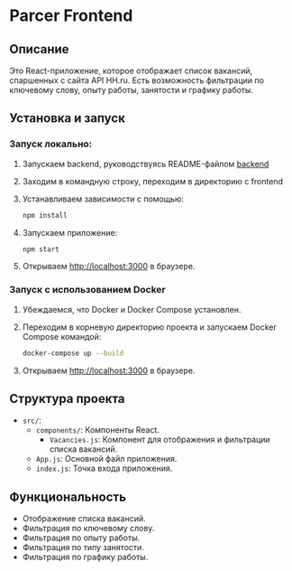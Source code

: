 # Parcer Frontend

## Описание

Это React-приложение, которое отображает список вакансий, спаршенных с сайта API HH.ru. Есть возможность фильтрации по ключевому слову, опыту работы, занятости и графику работы.

## Установка и запуск

### Запуск локально:
1. Запускаем backend, руководствуясь README-файлом [backend](https://github.com/danrechi/Rechitsky_BVT2203_back)
2. Заходим в командную строку, переходим в директорию с frontend
3. Устанавливаем зависимости с помощью:
    ```bash
    npm install
    ```
4. Запускаем приложение:
    ```bash
    npm start
    ```

5. Открываем [http://localhost:3000](http://localhost:3000) в браузере.

### Запуск с использованием Docker

1. Убеждаемся, что Docker и Docker Compose установлен.
2. Переходим в корневую директорию проекта и запускаем Docker Compose командой:
    ```bash
    docker-compose up --build
    ```

3. Открываем [http://localhost:3000](http://localhost:3000) в браузере.

## Структура проекта

- `src/`:
  - `components/`: Компоненты React.
    - `Vacancies.js`: Компонент для отображения и фильтрации списка вакансий.
  - `App.js`: Основной файл приложения.
  - `index.js`: Точка входа приложения.

## Функциональность

- Отображение списка вакансий.
- Фильтрация по ключевому слову.
- Фильтрация по опыту работы.
- Фильтрация по типу занятости.
- Фильтрация по графику работы.

